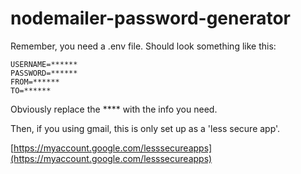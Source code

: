 # nodemailer-password-generator

Remember, you need a .env file. Should look something like this:

```
USERNAME=******
PASSWORD=******
FROM=******
TO=******
```

Obviously replace the **** with the info you need.

Then, if you using gmail, this is only set up as a 'less secure app'. 

[https://myaccount.google.com/lesssecureapps](https://myaccount.google.com/lesssecureapps)
